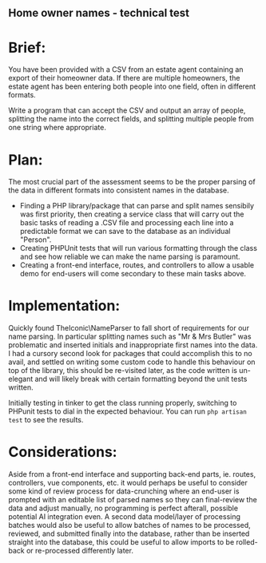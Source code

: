 ## Home owner names - technical test

# Brief:
You have been provided with a CSV from an estate agent containing an export of their
homeowner data. If there are multiple homeowners, the estate agent has been entering both
people into one field, often in different formats.

Write a program that can accept the CSV and output an array of people, splitting the name into
the correct fields, and splitting multiple people from one string where appropriate.

# Plan:
The most crucial part of the assessment seems to be the proper parsing of the data in different formats into consistent names in the database.
- Finding a PHP library/package that can parse and split names sensibily was first priority, then creating a service class that will carry out the basic tasks of reading a .CSV file and processing each line into a predictable format we can save to the database as an individual "Person".
- Creating PHPUnit tests that will run various formatting through the class and see how reliable we can make the name parsing is paramount.
- Creating a front-end interface, routes, and controllers to allow a usable demo for end-users will come secondary to these main tasks above.

# Implementation:
Quickly found TheIconic\NameParser to fall short of requirements for our name parsing. In particular splitting names such as "Mr & Mrs Butler" was problematic and inserted initials and inappropriate first names into the data. I had a cursory second look for packages that could accomplish this to no avail, and settled on writing some custom code to handle this behaviour on top of the library, this should be re-visited later, as the code written is un-elegant and will likely break with certain formatting beyond the unit tests written.

Initially testing in tinker to get the class running properly, switching to PHPunit tests to dial in the expected behaviour. 
You can run `php artisan test` to see the results.

# Considerations:
Aside from a front-end interface and supporting back-end parts, ie. routes, controllers, vue components, etc. it would perhaps be useful to consider some kind of review process for data-crunching where an end-user is prompted with an editable list of parsed names so they can final-review the data and adjust manually, no programming is perfect afterall, possible potential AI integration even.
A second data model/layer of processing batches would also be useful to allow batches of names to be processed, reviewed, and submitted finally into the database, rather than be inserted straight into the database, this could be useful to allow imports to be rolled-back or re-processed differently later.
